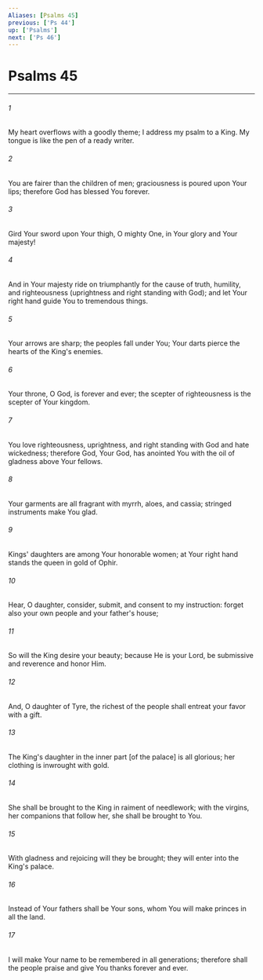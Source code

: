 ```yaml
---
Aliases: [Psalms 45]
previous: ['Ps 44']
up: ['Psalms']
next: ['Ps 46']
---
```

# Psalms 45

***


###### 1 


My heart overflows with a goodly theme; I address my psalm to a King. My tongue is like the pen of a ready writer. 


###### 2 


You are fairer than the children of men; graciousness is poured upon Your lips; therefore God has blessed You forever. 


###### 3 


Gird Your sword upon Your thigh, O mighty One, in Your glory and Your majesty! 


###### 4 


And in Your majesty ride on triumphantly for the cause of truth, humility, and righteousness (uprightness and right standing with God); and let Your right hand guide You to tremendous things. 


###### 5 


Your arrows are sharp; the peoples fall under You; Your darts pierce the hearts of the King's enemies. 


###### 6 


Your throne, O God, is forever and ever; the scepter of righteousness is the scepter of Your kingdom. 


###### 7 


You love righteousness, uprightness, and right standing with God and hate wickedness; therefore God, Your God, has anointed You with the oil of gladness above Your fellows. 


###### 8 


Your garments are all fragrant with myrrh, aloes, and cassia; stringed instruments make You glad. 


###### 9 


Kings' daughters are among Your honorable women; at Your right hand stands the queen in gold of Ophir. 


###### 10 


Hear, O daughter, consider, submit, and consent to my instruction: forget also your own people and your father's house; 


###### 11 


So will the King desire your beauty; because He is your Lord, be submissive and reverence and honor Him. 


###### 12 


And, O daughter of Tyre, the richest of the people shall entreat your favor with a gift. 


###### 13 


The King's daughter in the inner part [of the palace] is all glorious; her clothing is inwrought with gold. 


###### 14 


She shall be brought to the King in raiment of needlework; with the virgins, her companions that follow her, she shall be brought to You. 


###### 15 


With gladness and rejoicing will they be brought; they will enter into the King's palace. 


###### 16 


Instead of Your fathers shall be Your sons, whom You will make princes in all the land. 


###### 17 


I will make Your name to be remembered in all generations; therefore shall the people praise and give You thanks forever and ever.

